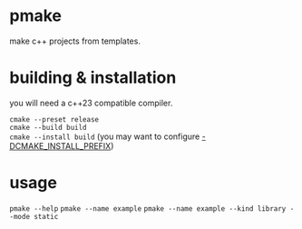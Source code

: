 # pmake

make c++ projects from templates.

# building & installation

you will need a c++23 compatible compiler.

``cmake --preset release``\
``cmake --build build``\
``cmake --install build`` (you may want to configure [-DCMAKE_INSTALL_PREFIX](https://cmake.org/cmake/help/latest/variable/CMAKE_INSTALL_PREFIX.html))

# usage

``pmake --help``
``pmake --name example``
``pmake --name example --kind library --mode static``

